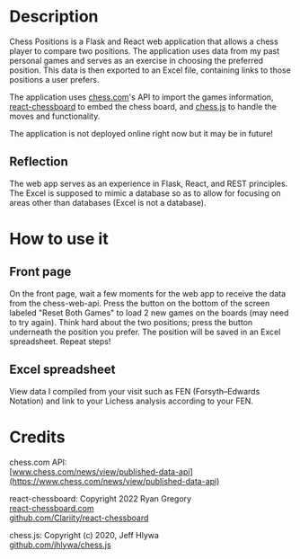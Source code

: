 # Description

Chess Positions is a Flask and React web application that allows a chess player to compare two positions. The application uses data from my past personal games and serves as an exercise in 
choosing the preferred position. This data is then exported to an Excel file, containing links to those positions a user prefers.


The application uses [chess.com](https://www.chess.com/)'s API to import the games information, [react-chessboard](https://react-chessboard.com/) to embed the chess board, and [chess.js](https://github.com/jhlywa/chess.js) to handle the moves and functionality.

The application is not deployed online right now but it may be in future!

## Reflection

The web app serves as an experience in Flask, React, and REST principles. The Excel is supposed to mimic a database so as to allow for focusing on areas other than databases (Excel is not a database).

# How to use it

## Front page

On the front page, wait a few moments for the web app to receive the data from the chess-web-api. Press the button on the bottom of the screen labeled "Reset Both Games" to load 2 new games on the boards (may need to try again). Think hard about the two positions; press the button underneath the position you prefer. The position will be saved in an Excel spreadsheet. Repeat steps!

## Excel spreadsheet

View data I compiled from your visit such as FEN (Forsyth–Edwards Notation) and link to your Lichess analysis according to your FEN.

# Credits

chess.com API: <br>
    [www.chess.com/news/view/published-data-api](https://www.chess.com/news/view/published-data-api)

react-chessboard:
    Copyright 2022 Ryan Gregory <br>
    [react-chessboard.com](https://react-chessboard.com/) <br>
    [github.com/Clariity/react-chessboard](https://github.com/Clariity/react-chessboard)

chess.js:
    Copyright (c) 2020, Jeff Hlywa <br>
    [github.com/jhlywa/chess.js](https://github.com/jhlywa/chess.js)
